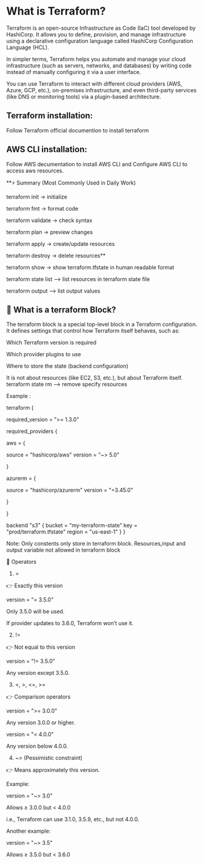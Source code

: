 # What is Terraform?
Terraform is an open-source Infrastructure as Code (IaC) tool developed by HashiCorp. It allows you to define, provision, and manage infrastructure using a declarative configuration language called HashiCorp Configuration Language (HCL).

In simpler terms, Terraform helps you automate and manage your cloud infrastructure (such as servers, networks, and databases) by writing code instead of manually configuring it via a user interface.

You can use Terraform to interact with different cloud providers (AWS, Azure, GCP, etc.), on-premises infrastructure, and even third-party services (like DNS or monitoring tools) via a plugin-based architecture.

## Terraform installation:
Follow Terraform official documention to install terraform

## AWS CLI installation:
Follow AWS decumentation to install AWS CLI and Configure AWS CLI to access aws resources.


**⚡ Summary (Most Commonly Used in Daily Work)

terraform init → initialize

terraform fmt → format code

terraform validate → check syntax

terraform plan → preview changes

terraform apply → create/update resources

terraform destroy → delete resources**

terraform show -> show terraform.tfstate in human readable format

terraform state list --> list resources in terraform state file

terraform output --> list output values

## 🔹 What is a terraform Block?

The terraform block is a special top-level block in a Terraform configuration. It defines settings that control how Terraform itself behaves, such as:

Which Terraform version is required

Which provider plugins to use

Where to store the state (backend configuration)

It is not about resources (like EC2, S3, etc.), but about Terraform itself. terraform state rm --> remove specify resources

Example :

terraform { 

required_version = ">= 1.3.0"

required_providers { 

aws = { 

source = "hashicorp/aws" version = "~> 5.0" 

} 

azurerm = { 

source = "hashicorp/azurerm" version = "=3.45.0" 

} 

}

backend "s3" { bucket = "my-terraform-state" key = "prod/terraform.tfstate" region = "us-east-1" } }

Note: Only constents only store in terraform block. Resources,input and output variable not allowed in terraform block

🔹 Operators
1. =

👉 Exactly this version

version = "= 3.5.0"


Only 3.5.0 will be used.

If provider updates to 3.6.0, Terraform won’t use it.

2. !=

👉 Not equal to this version

version = "!= 3.5.0"


Any version except 3.5.0.

3. <, >, <=, >=

👉 Comparison operators

version = ">= 3.0.0"


Any version 3.0.0 or higher.

version = "< 4.0.0"


Any version below 4.0.0.

4. ~> (Pessimistic constraint)

👉 Means approximately this version.

Example:

version = "~> 3.0"


Allows ≥ 3.0.0 but < 4.0.0

i.e., Terraform can use 3.1.0, 3.5.9, etc., but not 4.0.0.

Another example:

version = "~> 3.5"


Allows ≥ 3.5.0 but < 3.6.0




